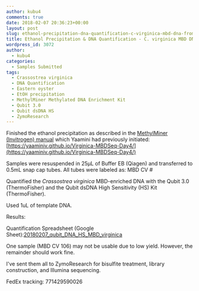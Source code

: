 ```yaml
---
author: kubu4
comments: true
date: 2018-02-07 20:36:23+00:00
layout: post
slug: ethanol-precipitation-dna-quantification-c-virginica-mbd-dna-from-yaamini
title: Ethanol Precipitation & DNA Quantification - C. virginica MBD DNA from Yaamini
wordpress_id: 3072
author:
  - kubu4
categories:
  - Samples Submitted
tags:
  - Crassostrea virginica
  - DNA Quantification
  - Eastern oyster
  - EtOH precipitation
  - MethylMiner Methylated DNA Enrichment Kit
  - Qubit 3.0
  - Qubit dsDNA HS
  - ZymoResearch
---
```


Finished the ethanol precipitation as described in the [MethylMiner (Invitrogen) manual](https://github.com/RobertsLab/resources/blob/master/protocols/Commercial_Protocols/Invitrogen_MethylMiner_Manual.pdf) which Yaamini had previously initiated: [https://yaaminiv.github.io/Virginica-MBDSeq-Day4/](https://yaaminiv.github.io/Virginica-MBDSeq-Day4/)

Samples were resuspended in 25μL of Buffer EB (Qiagen) and transferred to 0.5mL snap cap tubes. All tubes were labeled as: MBD CV #

Quantified the _Crassostrea virginica_ MBD-enriched DNA with the Qubit 3.0 (ThermoFisher) and the Qubit dsDNA High Sensitivity (HS) Kit (ThermoFisher).

Used 1uL of template DNA.

Results:

Quantification Spreadsheet (Google Sheet):[20180207_qubit_DNA_HS_MBD_virginica](https://docs.google.com/spreadsheets/d/1p13VsqTMrynvWIfokPVAwqaL78_GA6QtTZ0NAgLVfSI/edit?usp=sharing)

One sample (MBD CV 106) may not be usable due to low yield. However, the remainder should work fine.

I've sent them all to ZymoResearch for bisulfite treatment, library construction, and Illumina sequencing.

FedEx tracking: 771429590026
